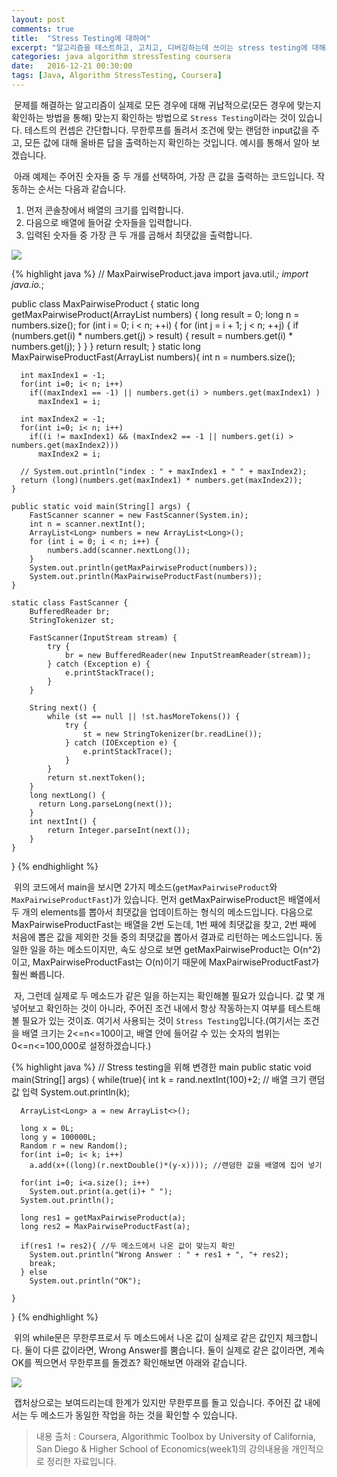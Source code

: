 ```yaml
---
layout: post
comments: true
title:  "Stress Testing에 대하여"
excerpt: "알고리즘을 테스트하고, 고치고, 디버깅하는데 쓰이는 stress testing에 대해서 알아봅니다."
categories: java algorithm stressTesting coursera
date:   2016-12-21 00:30:00
tags: [Java, Algorithm StressTesting, Coursera]
---
```


<p>&nbsp;문제를 해결하는 알고리즘이 실제로 모든 경우에 대해 귀납적으로(모든 경우에 맞는지 확인하는 방법을 통해) 맞는지 확인하는 방법으로 <code>Stress Testing</code>이라는 것이 있습니다. 테스트의 컨셉은 간단합니다. 무한루프를 돌려서 조건에 맞는 랜덤한 input값을 주고, 모든 값에 대해 올바른 답을 출력하는지 확인하는 것입니다. 예시를 통해서 알아 보겠습니다.</p>

<p>&nbsp;아래 예제는 주어진 숫자들 중 두 개를 선택하여, 가장 큰 값을 출력하는 코드입니다. 작동하는 순서는 다음과 같습니다.</p>
<ol>
<li>먼저 콘솔창에서 배열의 크기를 입력합니다.</li>
<li>다음으로 배열에 들어갈 숫자들을 입력합니다.</li>
<li>입력된 숫자들 중 가장 큰 두 개를 곱해서 최댓값을 출력합니다.</li>
</ol>
<img src="https//dl.dropbox.com/s/c8ph0eung4v4e9q/test.png">

{% highlight java %}
// MaxPairwiseProduct.java
import java.util.*;
import java.io.*;

public class MaxPairwiseProduct {
    static long getMaxPairwiseProduct(ArrayList<Long> numbers) {
        long result = 0;
        long n = numbers.size();
        for (int i = 0; i < n; ++i) {
            for (int j = i + 1; j < n; ++j) {
                if (numbers.get(i) * numbers.get(j) > result) {
                    result = numbers.get(i) * numbers.get(j);
                }
            }
        }
        return result;
    }
    static long MaxPairwiseProductFast(ArrayList<Long> numbers){
      int n = numbers.size();

      int maxIndex1 = -1;
      for(int i=0; i< n; i++)
        if((maxIndex1 == -1) || numbers.get(i) > numbers.get(maxIndex1) )
          maxIndex1 = i;

      int maxIndex2 = -1;
      for(int i=0; i< n; i++)
        if((i != maxIndex1) && (maxIndex2 == -1 || numbers.get(i) > numbers.get(maxIndex2)))
          maxIndex2 = i;

      // System.out.println("index : " + maxIndex1 + " " + maxIndex2);
      return (long)(numbers.get(maxIndex1) * numbers.get(maxIndex2));
    }

    public static void main(String[] args) {
        FastScanner scanner = new FastScanner(System.in);
        int n = scanner.nextInt();
        ArrayList<Long> numbers = new ArrayList<Long>();
        for (int i = 0; i < n; i++) {
            numbers.add(scanner.nextLong());
        }
        System.out.println(getMaxPairwiseProduct(numbers));
        System.out.println(MaxPairwiseProductFast(numbers));
    }

    static class FastScanner {
        BufferedReader br;
        StringTokenizer st;

        FastScanner(InputStream stream) {
            try {
                br = new BufferedReader(new InputStreamReader(stream));
            } catch (Exception e) {
                e.printStackTrace();
            }
        }

        String next() {
            while (st == null || !st.hasMoreTokens()) {
                try {
                    st = new StringTokenizer(br.readLine());
                } catch (IOException e) {
                    e.printStackTrace();
                }
            }
            return st.nextToken();
        }
        long nextLong() {
          return Long.parseLong(next());
        }
        int nextInt() {
            return Integer.parseInt(next());
        }
    }

}
{% endhighlight %}

<p>&nbsp;위의 코드에서 main을 보시면 2가지 메소드(<code>getMaxPairwiseProduct</code>와 <code>MaxPairwiseProductFast</code>)가 있습니다. 먼저 getMaxPairwiseProduct은 배열에서 두 개의 elements를 뽑아서 최댓값을 업데이트하는 형식의 메소드입니다. 다음으로 MaxPairwiseProductFast는 배열을 2번 도는데, 1번 째에 최댓값을 찾고, 2번 째에 처음에 뽑은 값을 제외한 것들 중의 최댓값을 뽑아서 결과로 리턴하는 메소드입니다. 동일한 일을 하는 메소드이지만, 속도 상으로 보면 getMaxPairwiseProduct는 O(n^2)이고, MaxPairwiseProductFast는 O(n)이기 때문에 MaxPairwiseProductFast가 훨씬 빠릅니다.</p>
<p>&nbsp;자, 그런데 실제로 두 메소드가 같은 일을 하는지는 확인해볼 필요가 있습니다. 값 몇 개 넣어보고 확인하는 것이 아니라, 주어진 조건 내에서 항상 작동하는지 여부를 테스트해볼 필요가 있는 것이죠. 여기서 사용되는 것이 <code>Stress Testing</code>입니다.(여기서는 조건을 배열 크기는 2<=n<=100이고, 배열 안에 들어갈 수 있는 숫자의 범위는 0<=n<=100,000로 설정하겠습니다.)</p>

{% highlight java %}
// Stress testing을 위해 변경한 main
public static void main(String[] args) {
    while(true){
      int k = rand.nextInt(100)+2; // 배열 크기 랜덤값 입력
      System.out.println(k);

      ArrayList<Long> a = new ArrayList<>();

      long x = 0L;
      long y = 100000L;
      Random r = new Random();
      for(int i=0; i< k; i++)
        a.add(x+((long)(r.nextDouble()*(y-x)))); //랜덤한 값을 배열에 집어 넣기

      for(int i=0; i<a.size(); i++)
        System.out.print(a.get(i)+ " ");
      System.out.println();

      long res1 = getMaxPairwiseProduct(a);
      long res2 = MaxPairwiseProductFast(a);

      if(res1 != res2){ //두 메소드에서 나온 값이 맞는지 확인
        System.out.println("Wrong Answer : " + res1 + ", "+ res2);
        break;
      } else
        System.out.println("OK");

    }
}
{% endhighlight %}

<p>&nbsp;위의 while문은 무한루프로서 두 메소드에서 나온 값이 실제로 같은 값인지 체크합니다. 둘이 다른 값이라면, Wrong Answer를 뿜습니다. 둘이 실제로 같은 값이라면, 계속 OK를 찍으면서 무한루프를 돌겠죠? 확인해보면 아래와 같습니다.</p>

<img src="https//dl.dropbox.com/s/jnf7qflwlte5r2u/test2.png">

<p>&nbsp;캡처상으로는 보여드리는데 한계가 있지만 무한루프를 돌고 있습니다. 주어진 값 내에서는 두 메소드가 동일한 작업을 하는 것을 확인할 수 있습니다.</p>

>내용 출처 : Coursera, Algorithmic Toolbox by University of California, San Diego & Higher School of Economics(week1)의 강의내용을 개인적으로 정리한 자료입니다.
